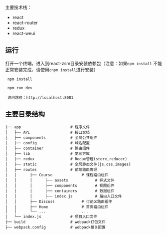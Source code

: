 主要技术栈：<br/>
- react
- react-router
- redux
- react-weui

## 运行
打开一个终端，进入到react-zsm目录安装依赖包（注意：如果`npm install` 不能正常安装完成，请使用`cnpm install`进行安装）
```
 npm install

 npm run dev

 访问路径：http://localhost:8081
```

## 主要目录结构
```
├── app                      # 程序文件
│   ├── API                  # 接口文档
│   ├── components           # 全局公共组件
│   ├── config               # 域名配置
│   ├── container            # 路由组件
│   ├── lib                  # 第三方库
│   ├── redux                # Redux管理(store,reducer)
│   ├── static               # 全局静态文件(js,css,images)
│   ├── routes               # 前端路由管理
│   │      ├── Course             # 课程路由组件
│   │      │      ├── assets            # 样式文件
│   │      │      ├── components        # 视图组件
│   │      │      ├── containers        # 数据组件
│   │      │      ├── index.js          # 路由入口文件
│   │      ├── Discuss            # 讨论区路由组件
│   │      ├── Home               # 首页路由组件
│   │      └── ...                ...
│   └── index.js             # 项目入口文件
├── build                    # webpack打包文件
├── webpack.config           # webpack相关配置
```





